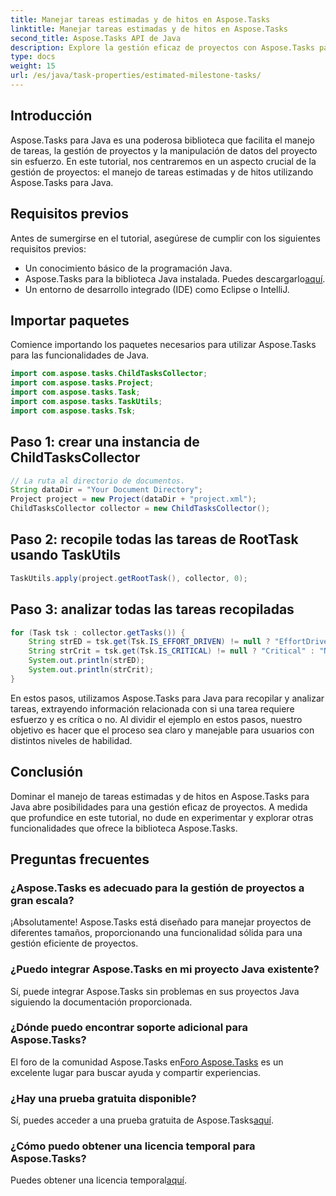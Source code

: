 ```yaml
---
title: Manejar tareas estimadas y de hitos en Aspose.Tasks
linktitle: Manejar tareas estimadas y de hitos en Aspose.Tasks
second_title: Aspose.Tasks API de Java
description: Explore la gestión eficaz de proyectos con Aspose.Tasks para Java. Maneje tareas estimadas y de hitos sin esfuerzo. ¡Descarga la biblioteca ahora!
type: docs
weight: 15
url: /es/java/task-properties/estimated-milestone-tasks/
---
```

## Introducción
Aspose.Tasks para Java es una poderosa biblioteca que facilita el manejo de tareas, la gestión de proyectos y la manipulación de datos del proyecto sin esfuerzo. En este tutorial, nos centraremos en un aspecto crucial de la gestión de proyectos: el manejo de tareas estimadas y de hitos utilizando Aspose.Tasks para Java.
## Requisitos previos
Antes de sumergirse en el tutorial, asegúrese de cumplir con los siguientes requisitos previos:
- Un conocimiento básico de la programación Java.
-  Aspose.Tasks para la biblioteca Java instalada. Puedes descargarlo[aquí](https://releases.aspose.com/tasks/java/).
- Un entorno de desarrollo integrado (IDE) como Eclipse o IntelliJ.
## Importar paquetes
Comience importando los paquetes necesarios para utilizar Aspose.Tasks para las funcionalidades de Java.
```java
import com.aspose.tasks.ChildTasksCollector;
import com.aspose.tasks.Project;
import com.aspose.tasks.Task;
import com.aspose.tasks.TaskUtils;
import com.aspose.tasks.Tsk;

```
## Paso 1: crear una instancia de ChildTasksCollector
```java
// La ruta al directorio de documentos.
String dataDir = "Your Document Directory";
Project project = new Project(dataDir + "project.xml");
ChildTasksCollector collector = new ChildTasksCollector();
```
## Paso 2: recopile todas las tareas de RootTask usando TaskUtils
```java
TaskUtils.apply(project.getRootTask(), collector, 0);
```
## Paso 3: analizar todas las tareas recopiladas
```java
for (Task tsk : collector.getTasks()) {
    String strED = tsk.get(Tsk.IS_EFFORT_DRIVEN) != null ? "EffortDriven" : "Non-EffortDriven";
    String strCrit = tsk.get(Tsk.IS_CRITICAL) != null ? "Critical" : "Non-Critical";
    System.out.println(strED);
    System.out.println(strCrit);
}
```
En estos pasos, utilizamos Aspose.Tasks para Java para recopilar y analizar tareas, extrayendo información relacionada con si una tarea requiere esfuerzo y es crítica o no.
Al dividir el ejemplo en estos pasos, nuestro objetivo es hacer que el proceso sea claro y manejable para usuarios con distintos niveles de habilidad.
## Conclusión
Dominar el manejo de tareas estimadas y de hitos en Aspose.Tasks para Java abre posibilidades para una gestión eficaz de proyectos. A medida que profundice en este tutorial, no dude en experimentar y explorar otras funcionalidades que ofrece la biblioteca Aspose.Tasks.

## Preguntas frecuentes
### ¿Aspose.Tasks es adecuado para la gestión de proyectos a gran escala?
¡Absolutamente! Aspose.Tasks está diseñado para manejar proyectos de diferentes tamaños, proporcionando una funcionalidad sólida para una gestión eficiente de proyectos.
### ¿Puedo integrar Aspose.Tasks en mi proyecto Java existente?
Sí, puede integrar Aspose.Tasks sin problemas en sus proyectos Java siguiendo la documentación proporcionada.
### ¿Dónde puedo encontrar soporte adicional para Aspose.Tasks?
 El foro de la comunidad Aspose.Tasks en[Foro Aspose.Tasks](https://forum.aspose.com/c/tasks/15) es un excelente lugar para buscar ayuda y compartir experiencias.
### ¿Hay una prueba gratuita disponible?
 Sí, puedes acceder a una prueba gratuita de Aspose.Tasks[aquí](https://releases.aspose.com/).
### ¿Cómo puedo obtener una licencia temporal para Aspose.Tasks?
 Puedes obtener una licencia temporal[aquí](https://purchase.aspose.com/temporary-license/).